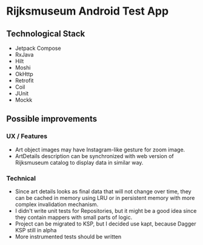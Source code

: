 # Rijksmuseum Android Test App

## Technological Stack

* Jetpack Compose
* RxJava
* Hilt
* Moshi
* OkHttp
* Retrofit
* Coil
* JUnit
* Mockk

## Possible improvements

### UX / Features

* Art object images may have Instagram-like gesture for zoom image.
* ArtDetails description can be synchronized with web version of Rijksmuseum catalog to display data in similar way.

### Technical

* Since art details looks as final data that will not change over time, they can be cached in memory using LRU or in persistent memory with more complex invalidation mechanism.
* I didn't write unit tests for Repositories, but it might be a good idea since they contain mappers with small parts of logic.
* Project can be migrated to KSP, but I decided use kapt, because Dagger KSP still in alpha
* More instrumented tests should be written